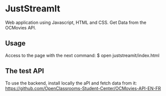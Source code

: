 # JustStreamIt

Web application using Javascript, HTML and CSS.
Get Data from the OCMovies API.

## Usage
Access to the page with the next command:
    $ open juststreamit/index.html

## The test API
To use the backend, install locally the aPI and fetch data from it:
https://github.com/OpenClassrooms-Student-Center/OCMovies-API-EN-FR
